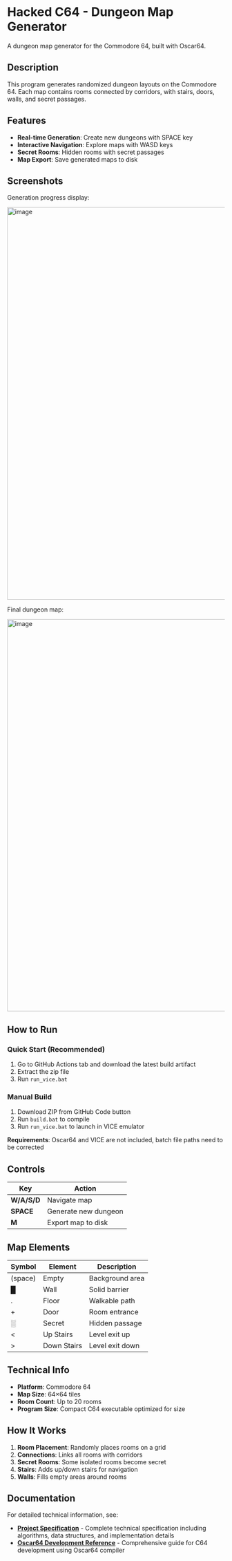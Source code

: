 # Hacked C64 - Dungeon Map Generator

A dungeon map generator for the Commodore 64, built with Oscar64.

## Description

This program generates randomized dungeon layouts on the Commodore 64. Each map contains rooms connected by corridors, with stairs, doors, walls, and secret passages.

## Features

- **Real-time Generation**: Create new dungeons with SPACE key
- **Interactive Navigation**: Explore maps with WASD keys  
- **Secret Rooms**: Hidden rooms with secret passages
- **Map Export**: Save generated maps to disk

## Screenshots

Generation progress display:

<img width="1205" height="909" alt="image" src="https://github.com/user-attachments/assets/32b037af-7c1c-40b3-a288-7dc1ab5a5194" />

Final dungeon map:

<img width="1203" height="908" alt="image" src="https://github.com/user-attachments/assets/2fb6eab8-335f-4c00-909c-a2f2e453c627" />

## How to Run

### Quick Start (Recommended)

1. Go to GitHub Actions tab and download the latest build artifact
2. Extract the zip file
3. Run `run_vice.bat`

### Manual Build

1. Download ZIP from GitHub Code button
2. Run `build.bat` to compile
3. Run `run_vice.bat` to launch in VICE emulator

**Requirements**: Oscar64 and VICE are not included, batch file paths need to be corrected

## Controls

| Key | Action |
|-----|---------|
| **W/A/S/D** | Navigate map |
| **SPACE** | Generate new dungeon |
| **M** | Export map to disk |

## Map Elements

| Symbol | Element | Description |
|--------|---------|-------------|
| (space) | Empty | Background area |
| █ | Wall | Solid barrier |
| . | Floor | Walkable path |
| + | Door | Room entrance |
| ░ | Secret | Hidden passage |
| < | Up Stairs | Level exit up |
| > | Down Stairs | Level exit down |

## Technical Info

- **Platform**: Commodore 64
- **Map Size**: 64×64 tiles
- **Room Count**: Up to 20 rooms
- **Program Size**: Compact C64 executable optimized for size

## How It Works

1. **Room Placement**: Randomly places rooms on a grid
2. **Connections**: Links all rooms with corridors
3. **Secret Rooms**: Some isolated rooms become secret
4. **Stairs**: Adds up/down stairs for navigation
5. **Walls**: Fills empty areas around rooms

## Documentation

For detailed technical information, see:

- **[Project Specification](docs/project-specification.md)** - Complete technical specification including algorithms, data structures, and implementation details
- **[Oscar64 Development Reference](docs/oscar64-c64-development-reference.md)** - Comprehensive guide for C64 development using Oscar64 compiler
